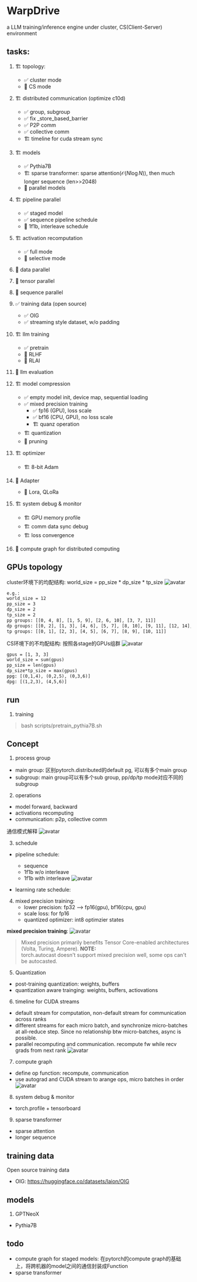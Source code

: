 # WarpDrive
a LLM training/inference engine under cluster, CS(Client-Server) environment

## tasks:
1. :building_construction: topology:
	- :white_check_mark: cluster mode
	- :stop_sign: CS mode
2. :building_construction: distributed communication (optimize c10d)
	- :white_check_mark: group, subgroup
	- :white_check_mark: fix _store_based_barrier
	- :white_check_mark: P2P comm
	- :white_check_mark: collective comm
	- :building_construction: timeline for cuda stream sync
3. :building_construction: models
	- :white_check_mark: Pythia7B
	- :building_construction: sparse transformer: sparse attention($`\mathcal{O}(N\log{N})`$), then much longer sequence (len>>2048)
	- :stop_sign: parallel models
4. :building_construction: pipeline parallel 
	- :white_check_mark: staged model
	- :white_check_mark: sequence pipeline schedule
	- :stop_sign: 1f1b, interleave schedule
5. :building_construction: activation recomputation
	- :white_check_mark: full mode
	- :stop_sign: selective mode
6. :stop_sign: data parallel
7. :stop_sign: tensor parallel
8. :stop_sign: sequence parallel
9. :white_check_mark: training data (open source)
	- :white_check_mark: OIG
	- :white_check_mark: streaming style dataset, w/o padding
10. :building_construction: llm training
	- :white_check_mark: pretrain
	- :stop_sign: RLHF
	- :stop_sign: RLAI
11. :stop_sign: llm evaluation
12. :building_construction: model compression
	- :white_check_mark: empty model init, device map, sequential loading
	- :white_check_mark: mixed precision training
		- :white_check_mark: fp16 (GPU), loss scale
		- :white_check_mark: bf16 (CPU, GPU), no loss scale
		- :building_construction: quanz operation
	- :building_construction: quantization
	- :stop_sign: pruning
13. :building_construction: optimizer
	- :building_construction: 8-bit Adam

14. :stop_sign: Adapter
	- :stop_sign: Lora, QLoRa

15. :building_construction: system debug & monitor
	- :building_construction: GPU memory profile
	- :building_construction: comm data sync debug
	- :building_construction: loss convergence

16. :stop_sign: compute graph for distributed computing


## GPUs topology
cluster环境下的均配结构: world_size = pp_size * dp_size * tp_size
![avatar](./docs/imgs/3D.jpg)

```xml
e.g.: 
world_size = 12
pp_size = 3
dp_size = 2
tp_size = 2
pp groups: [[0, 4, 8], [1, 5, 9], [2, 6, 10], [3, 7, 11]]
dp groups: [[0, 2], [1, 3], [4, 6], [5, 7], [8, 10], [9, 11], [12, 14], [13, 15]]
tp groups: [[0, 1], [2, 3], [4, 5], [6, 7], [8, 9], [10, 11]]
```


CS环境下的不均配结构: 按照各stage的GPUs组群
![avatar](./docs/imgs/hetero.jpg)
```xml
gpus = [1, 3, 3]
world_size = sum(gpus)
pp_size = len(gpus)
dp_size*tp_size = max(gpus)
ppg: [(0,1,4), (0,2,5), (0,3,6)]
dpg: [(1,2,3), (4,5,6)]
```
## run
1. training
> bash scripts/pretrain_pythia7B.sh


## Concept
1. process group
- main group: 区别pytorch.distributed的default pg, 可以有多个main group
- subgroup: main group可以有多个sub group, pp/dp/tp mode对应不同的subgroup

2. operations
- model forward, backward
- activations recomputing
- communication: p2p, collective comm

通信模式解释
![avatar](./docs/imgs/collective_comm.jpg)


3. schedule
- pipeline schedule: 
	- sequence 
	- 1f1b w/o interleave
	- 1f1b with interleave
	![avatar](./docs/imgs/pipeline_schedule.jpg)

- learning rate schedule:


4. mixed precision training: 
	- lower precision: fp32 --> fp16(gpu), bf16(cpu, gpu)
	- scale loss: for fp16
	- quantized optimizer: int8 optimzier states

**mixed precision training**: 
![avatar](./docs/imgs/mixed_precision_training.jpg)

> Mixed precision primarily benefits Tensor Core-enabled architectures (Volta, Turing, Ampere). 
**NOTE:**   
torch.autocast doesn't support mixed precision well, some ops can't be autocasted. 


5. Quantization
- post-training quantization: weights, buffers
- quantization aware trainging: weights, buffers, actiovations

6. timeline for CUDA streams  
- default stream for computation, non-default stream for communication across ranks
- different streams for each micro batch, and synchronize micro-batches at all-reduce step. Since no relationship btw micro-batches, async is possible.
- parallel recomputing and communication. recompute fw while recv grads from next rank
![avatar](./docs/imgs/timeline.jpg)

7. compute graph
- define op function: recompute, communication
- use autograd and CUDA stream to arange ops, micro batches in order
![avatar](./docs/imgs/compute_graph.jpg)

8. system debug & monitor
- torch.profile + tensorboard

9. sparse transformer
- sparse attention
- longer sequence 


## training data
Open source training data
- OIG: https://huggingface.co/datasets/laion/OIG


## models
1. GPTNeoX
- Pythia7B


## todo
- compute graph for staged models: 在pytorch的compute graph的基础上，将跨机器的model之间的通信封装成Function
- sparse transformer
